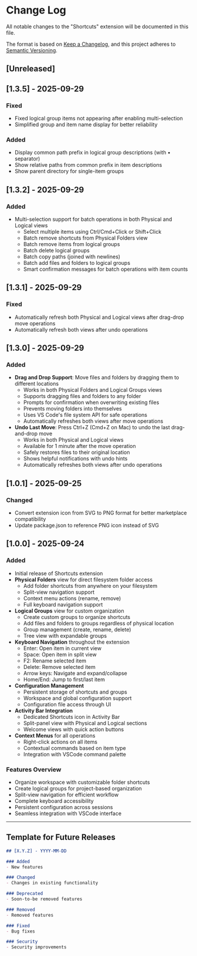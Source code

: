 # Change Log

All notable changes to the "Shortcuts" extension will be documented in this file.

The format is based on [Keep a Changelog](https://keepachangelog.com/en/1.0.0/),
and this project adheres to [Semantic Versioning](https://semver.org/spec/v2.0.0.html).

## [Unreleased]

## [1.3.5] - 2025-09-29

### Fixed
- Fixed logical group items not appearing after enabling multi-selection
- Simplified group and item name display for better reliability

### Added
- Display common path prefix in logical group descriptions (with • separator)
- Show relative paths from common prefix in item descriptions
- Show parent directory for single-item groups

## [1.3.2] - 2025-09-29

### Added
- Multi-selection support for batch operations in both Physical and Logical views
  - Select multiple items using Ctrl/Cmd+Click or Shift+Click
  - Batch remove shortcuts from Physical Folders view
  - Batch remove items from logical groups
  - Batch delete logical groups
  - Batch copy paths (joined with newlines)
  - Batch add files and folders to logical groups
  - Smart confirmation messages for batch operations with item counts

## [1.3.1] - 2025-09-29

### Fixed
- Automatically refresh both Physical and Logical views after drag-drop move operations
- Automatically refresh both views after undo operations

## [1.3.0] - 2025-09-29

### Added
- **Drag and Drop Support**: Move files and folders by dragging them to different locations
  - Works in both Physical Folders and Logical Groups views
  - Supports dragging files and folders to any folder
  - Prompts for confirmation when overwriting existing files
  - Prevents moving folders into themselves
  - Uses VS Code's file system API for safe operations
  - Automatically refreshes both views after move operations
- **Undo Last Move**: Press Ctrl+Z (Cmd+Z on Mac) to undo the last drag-and-drop move
  - Works in both Physical and Logical views
  - Available for 1 minute after the move operation
  - Safely restores files to their original location
  - Shows helpful notifications with undo hints
  - Automatically refreshes both views after undo operations

## [1.0.1] - 2025-09-25

### Changed
- Convert extension icon from SVG to PNG format for better marketplace compatibility
- Update package.json to reference PNG icon instead of SVG

## [1.0.0] - 2025-09-24

### Added
- Initial release of Shortcuts extension
- **Physical Folders** view for direct filesystem folder access
  - Add folder shortcuts from anywhere on your filesystem
  - Split-view navigation support
  - Context menu actions (rename, remove)
  - Full keyboard navigation support
- **Logical Groups** view for custom organization
  - Create custom groups to organize shortcuts
  - Add files and folders to groups regardless of physical location
  - Group management (create, rename, delete)
  - Tree view with expandable groups
- **Keyboard Navigation** throughout the extension
  - Enter: Open item in current view
  - Space: Open item in split view
  - F2: Rename selected item
  - Delete: Remove selected item
  - Arrow keys: Navigate and expand/collapse
  - Home/End: Jump to first/last item
- **Configuration Management**
  - Persistent storage of shortcuts and groups
  - Workspace and global configuration support
  - Configuration file access through UI
- **Activity Bar Integration**
  - Dedicated Shortcuts icon in Activity Bar
  - Split-panel view with Physical and Logical sections
  - Welcome views with quick action buttons
- **Context Menus** for all operations
  - Right-click actions on all items
  - Contextual commands based on item type
  - Integration with VSCode command palette

### Features Overview
- Organize workspace with customizable folder shortcuts
- Create logical groups for project-based organization
- Split-view navigation for efficient workflow
- Complete keyboard accessibility
- Persistent configuration across sessions
- Seamless integration with VSCode interface

---

## Template for Future Releases

```markdown
## [X.Y.Z] - YYYY-MM-DD

### Added
- New features

### Changed
- Changes in existing functionality

### Deprecated
- Soon-to-be removed features

### Removed
- Removed features

### Fixed
- Bug fixes

### Security
- Security improvements
```